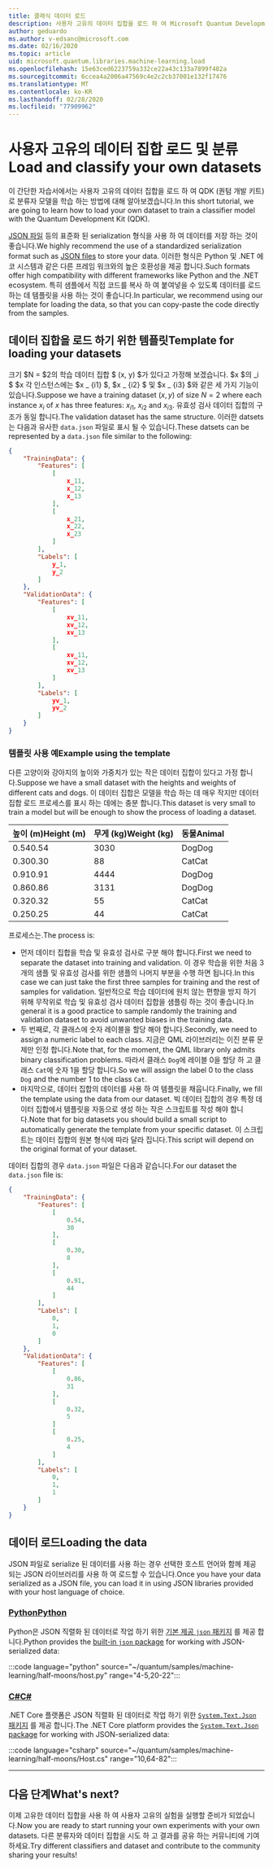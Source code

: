 ```yaml
---
title: 클래식 데이터 로드
description: 사용자 고유의 데이터 집합을 로드 하 여 Microsoft Quantum Development Kit (QDK)로 분류자 모델을 학습 하는 방법을 알아봅니다.
author: geduardo
ms.author: v-edsanc@microsoft.com
ms.date: 02/16/2020
ms.topic: article
uid: microsoft.quantum.libraries.machine-learning.load
ms.openlocfilehash: 15e63ced6223759a332ce22a43c133a7899f482a
ms.sourcegitcommit: 6ccea4a2006a47569c4e2c2cb37001e132f17476
ms.translationtype: MT
ms.contentlocale: ko-KR
ms.lasthandoff: 02/28/2020
ms.locfileid: "77909962"
---
```

# <a name="load-and-classify-your-own-datasets"></a><span data-ttu-id="22011-103">사용자 고유의 데이터 집합 로드 및 분류</span><span class="sxs-lookup"><span data-stu-id="22011-103">Load and classify your own datasets</span></span>

<span data-ttu-id="22011-104">이 간단한 자습서에서는 사용자 고유의 데이터 집합을 로드 하 여 QDK (퀀텀 개발 키트)로 분류자 모델을 학습 하는 방법에 대해 알아보겠습니다.</span><span class="sxs-lookup"><span data-stu-id="22011-104">In this short tutorial, we are going to learn how to load your own dataset to train a classifier model with the Quantum Development Kit (QDK).</span></span>

<span data-ttu-id="22011-105">[JSON 파일](https://en.wikipedia.org/wiki/JSON) 등의 표준화 된 serialization 형식을 사용 하 여 데이터를 저장 하는 것이 좋습니다.</span><span class="sxs-lookup"><span data-stu-id="22011-105">We highly recommend the use of a standardized serialization format such as [JSON files](https://en.wikipedia.org/wiki/JSON) to store your data.</span></span>
<span data-ttu-id="22011-106">이러한 형식은 Python 및 .NET 에코 시스템과 같은 다른 프레임 워크와의 높은 호환성을 제공 합니다.</span><span class="sxs-lookup"><span data-stu-id="22011-106">Such formats offer high compatibility with different frameworks like Python and the .NET ecosystem.</span></span>
<span data-ttu-id="22011-107">특히 샘플에서 직접 코드를 복사 하 여 붙여넣을 수 있도록 데이터를 로드 하는 데 템플릿을 사용 하는 것이 좋습니다.</span><span class="sxs-lookup"><span data-stu-id="22011-107">In particular, we recommend using our template for loading the data, so that you can copy-paste the code directly from the samples.</span></span>

## <a name="template-for-loading-your-datasets"></a><span data-ttu-id="22011-108">데이터 집합을 로드 하기 위한 템플릿</span><span class="sxs-lookup"><span data-stu-id="22011-108">Template for loading your datasets</span></span>

<span data-ttu-id="22011-109">크기 $N = $2의 학습 데이터 집합 $ (x, y) $가 있다고 가정해 보겠습니다. $x $의 _i $ $x 각 인스턴스에는 $x _ {i1} $, $x _ {i2} $ 및 $x _ {i3} $와 같은 세 가지 기능이 있습니다.</span><span class="sxs-lookup"><span data-stu-id="22011-109">Suppose we have a training dataset $(x, y)$ of size $N=2$ where each instance $x_i$ of $x$ has three features: $x_{i1}$, $x_{i2}$ and $x_{i3}$.</span></span>
<span data-ttu-id="22011-110">유효성 검사 데이터 집합의 구조가 동일 합니다.</span><span class="sxs-lookup"><span data-stu-id="22011-110">The validation dataset has the same structure.</span></span>
<span data-ttu-id="22011-111">이러한 datsets는 다음과 유사한 `data.json` 파일로 표시 될 수 있습니다.</span><span class="sxs-lookup"><span data-stu-id="22011-111">These datsets can be represented by a `data.json` file similar to the following:</span></span>

```json
{
    "TrainingData": {
        "Features": [
            [
                x_11,
                x_12,
                x_13
            ],
            [
                x_21,
                x_22,
                x_23
            ]
        ],
        "Labels": [
            y_1,
            y_2
        ]
    },
    "ValidationData": {
        "Features": [
            [
                xv_11,
                xv_12,
                xv_13
            ],
            [
                xv_11,
                xv_12,
                xv_13
            ]
        ],
        "Labels": [
            yv_1,
            yv_2
        ]
    }
}
```

### <a name="example-using-the-template"></a><span data-ttu-id="22011-112">템플릿 사용 예</span><span class="sxs-lookup"><span data-stu-id="22011-112">Example using the template</span></span>

<span data-ttu-id="22011-113">다른 고양이와 강아지의 높이와 가중치가 있는 작은 데이터 집합이 있다고 가정 합니다.</span><span class="sxs-lookup"><span data-stu-id="22011-113">Suppose we have a small dataset with the heights and weights of different cats and dogs.</span></span> <span data-ttu-id="22011-114">이 데이터 집합은 모델을 학습 하는 데 매우 작지만 데이터 집합 로드 프로세스를 표시 하는 데에는 충분 합니다.</span><span class="sxs-lookup"><span data-stu-id="22011-114">This dataset is very small to train a model but will be enough to show the process of loading a dataset.</span></span>

| <span data-ttu-id="22011-115">높이 (m)</span><span class="sxs-lookup"><span data-stu-id="22011-115">Height (m)</span></span> | <span data-ttu-id="22011-116">무게 (kg)</span><span class="sxs-lookup"><span data-stu-id="22011-116">Weight (kg)</span></span> | <span data-ttu-id="22011-117">동물</span><span class="sxs-lookup"><span data-stu-id="22011-117">Animal</span></span> |
|-----------|------------|--------|
| <span data-ttu-id="22011-118">0.54</span><span class="sxs-lookup"><span data-stu-id="22011-118">0.54</span></span>      | <span data-ttu-id="22011-119">30</span><span class="sxs-lookup"><span data-stu-id="22011-119">30</span></span>         | <span data-ttu-id="22011-120">Dog</span><span class="sxs-lookup"><span data-stu-id="22011-120">Dog</span></span>    |
| <span data-ttu-id="22011-121">0.30</span><span class="sxs-lookup"><span data-stu-id="22011-121">0.30</span></span>      | <span data-ttu-id="22011-122">8</span><span class="sxs-lookup"><span data-stu-id="22011-122">8</span></span>          | <span data-ttu-id="22011-123">Cat</span><span class="sxs-lookup"><span data-stu-id="22011-123">Cat</span></span>    |
| <span data-ttu-id="22011-124">0.91</span><span class="sxs-lookup"><span data-stu-id="22011-124">0.91</span></span>      | <span data-ttu-id="22011-125">44</span><span class="sxs-lookup"><span data-stu-id="22011-125">44</span></span>         | <span data-ttu-id="22011-126">Dog</span><span class="sxs-lookup"><span data-stu-id="22011-126">Dog</span></span>    |
| <span data-ttu-id="22011-127">0.86</span><span class="sxs-lookup"><span data-stu-id="22011-127">0.86</span></span>      | <span data-ttu-id="22011-128">31</span><span class="sxs-lookup"><span data-stu-id="22011-128">31</span></span>          | <span data-ttu-id="22011-129">Dog</span><span class="sxs-lookup"><span data-stu-id="22011-129">Dog</span></span>    |
| <span data-ttu-id="22011-130">0.32</span><span class="sxs-lookup"><span data-stu-id="22011-130">0.32</span></span>      | <span data-ttu-id="22011-131">5</span><span class="sxs-lookup"><span data-stu-id="22011-131">5</span></span>         | <span data-ttu-id="22011-132">Cat</span><span class="sxs-lookup"><span data-stu-id="22011-132">Cat</span></span>    |
| <span data-ttu-id="22011-133">0.25</span><span class="sxs-lookup"><span data-stu-id="22011-133">0.25</span></span>      | <span data-ttu-id="22011-134">4</span><span class="sxs-lookup"><span data-stu-id="22011-134">4</span></span>          | <span data-ttu-id="22011-135">Cat</span><span class="sxs-lookup"><span data-stu-id="22011-135">Cat</span></span>    |

<span data-ttu-id="22011-136">프로세스는.</span><span class="sxs-lookup"><span data-stu-id="22011-136">The process is:</span></span>

- <span data-ttu-id="22011-137">먼저 데이터 집합을 학습 및 유효성 검사로 구분 해야 합니다.</span><span class="sxs-lookup"><span data-stu-id="22011-137">First we need to separate the dataset into training and validation.</span></span> <span data-ttu-id="22011-138">이 경우 학습을 위한 처음 3 개의 샘플 및 유효성 검사를 위한 샘플의 나머지 부분을 수행 하면 됩니다.</span><span class="sxs-lookup"><span data-stu-id="22011-138">In this case we can just take the first three samples for training and the rest of samples for validation.</span></span> <span data-ttu-id="22011-139">일반적으로 학습 데이터에 원치 않는 편향을 방지 하기 위해 무작위로 학습 및 유효성 검사 데이터 집합을 샘플링 하는 것이 좋습니다.</span><span class="sxs-lookup"><span data-stu-id="22011-139">In general it is a good practice to sample randomly the training and validation dataset to avoid unwanted biases in the training data.</span></span>
- <span data-ttu-id="22011-140">두 번째로, 각 클래스에 숫자 레이블을 할당 해야 합니다.</span><span class="sxs-lookup"><span data-stu-id="22011-140">Secondly, we need to assign a numeric label to each class.</span></span> <span data-ttu-id="22011-141">지금은 QML 라이브러리는 이진 분류 문제만 인정 합니다.</span><span class="sxs-lookup"><span data-stu-id="22011-141">Note that, for the moment, the QML library only admits binary classification problems.</span></span> <span data-ttu-id="22011-142">따라서 클래스 `Dog`에 레이블 0을 할당 하 고 클래스 `Cat`에 숫자 1을 할당 합니다.</span><span class="sxs-lookup"><span data-stu-id="22011-142">So we will assign the label 0 to the class `Dog` and the number 1 to the class `Cat`.</span></span>
- <span data-ttu-id="22011-143">마지막으로, 데이터 집합의 데이터를 사용 하 여 템플릿을 채웁니다.</span><span class="sxs-lookup"><span data-stu-id="22011-143">Finally, we fill the template using the data from our dataset.</span></span> <span data-ttu-id="22011-144">빅 데이터 집합의 경우 특정 데이터 집합에서 템플릿을 자동으로 생성 하는 작은 스크립트를 작성 해야 합니다.</span><span class="sxs-lookup"><span data-stu-id="22011-144">Note that for big datasets you should build a small script to automatically generate the template from your specific dataset.</span></span> <span data-ttu-id="22011-145">이 스크립트는 데이터 집합의 원본 형식에 따라 달라 집니다.</span><span class="sxs-lookup"><span data-stu-id="22011-145">This script will depend on the original format of your dataset.</span></span>

<span data-ttu-id="22011-146">데이터 집합의 경우 `data.json` 파일은 다음과 같습니다.</span><span class="sxs-lookup"><span data-stu-id="22011-146">For our dataset the `data.json` file is:</span></span>

```json
{
    "TrainingData": {
        "Features": [
            [
                0.54,
                30
            ],
            [
                0.30,
                8
            ],
            [
                0.91,
                44
            ]
        ],
        "Labels": [
            0,
            1,
            0
        ]
    },
    "ValidationData": {
        "Features": [
            [
                0.86,
                31
            ],
            [
                0.32,
                5
            ]
            [
                0.25,
                4
            ]
        ],
        "Labels": [
            0,
            1,
            1
        ]
    }
}

```

## <a name="loading-the-data"></a><span data-ttu-id="22011-147">데이터 로드</span><span class="sxs-lookup"><span data-stu-id="22011-147">Loading the data</span></span>

<span data-ttu-id="22011-148">JSON 파일로 serialize 된 데이터를 사용 하는 경우 선택한 호스트 언어와 함께 제공 되는 JSON 라이브러리를 사용 하 여 로드할 수 있습니다.</span><span class="sxs-lookup"><span data-stu-id="22011-148">Once you have your data serialized as a JSON file, you can load it in using JSON libraries provided with your host language of choice.</span></span>

### <a name="python"></a>[<span data-ttu-id="22011-149">Python</span><span class="sxs-lookup"><span data-stu-id="22011-149">Python</span></span>](#tab/tabid-python)

<span data-ttu-id="22011-150">Python은 JSON 직렬화 된 데이터로 작업 하기 위한 [기본 제공 `json` 패키지](https://docs.python.org/3.7/library/json.html) 를 제공 합니다.</span><span class="sxs-lookup"><span data-stu-id="22011-150">Python provides the [built-in `json` package](https://docs.python.org/3.7/library/json.html) for working with JSON-serialized data:</span></span>

:::code language="python" source="~/quantum/samples/machine-learning/half-moons/host.py" range="4-5,20-22":::

### <a name="c"></a>[<span data-ttu-id="22011-151">C#</span><span class="sxs-lookup"><span data-stu-id="22011-151">C#</span></span>](#tab/tabid-csharp)

<span data-ttu-id="22011-152">.NET Core 플랫폼은 JSON 직렬화 된 데이터로 작업 하기 위한 [`System.Text.Json` 패키지](https://www.nuget.org/packages/System.Text.Json) 를 제공 합니다.</span><span class="sxs-lookup"><span data-stu-id="22011-152">The .NET Core platform provides the [`System.Text.Json` package](https://www.nuget.org/packages/System.Text.Json) for working with JSON-serialized data:</span></span>

:::code language="csharp" source="~/quantum/samples/machine-learning/half-moons/Host.cs" range="10,64-82":::

***

## <a name="whats-next"></a><span data-ttu-id="22011-153">다음 단계</span><span class="sxs-lookup"><span data-stu-id="22011-153">What's next?</span></span>

<span data-ttu-id="22011-154">이제 고유한 데이터 집합을 사용 하 여 사용자 고유의 실험을 실행할 준비가 되었습니다.</span><span class="sxs-lookup"><span data-stu-id="22011-154">Now you are ready to start running your own experiments with your own datasets.</span></span> <span data-ttu-id="22011-155">다른 분류자와 데이터 집합을 시도 하 고 결과를 공유 하는 커뮤니티에 기여 하세요.</span><span class="sxs-lookup"><span data-stu-id="22011-155">Try different classifiers and dataset and contribute to the community sharing your results!</span></span>
